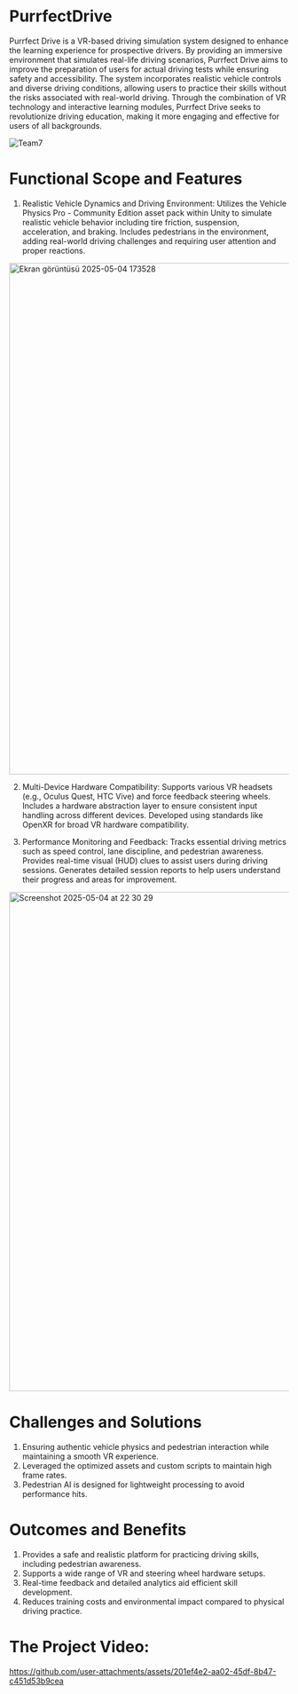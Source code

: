 # PurrfectDrive

Purrfect Drive is a VR-based driving simulation system designed to enhance the learning experience for prospective drivers. By providing an immersive environment that simulates real-life driving scenarios, Purrfect Drive aims to improve the preparation of users for actual driving tests while ensuring safety and accessibility. The system incorporates realistic vehicle controls and diverse driving conditions, allowing users to practice their skills without the risks associated with real-world driving. Through the combination of VR technology and interactive learning modules, Purrfect Drive seeks to revolutionize driving education, making it more engaging and effective for users of all backgrounds.

![Team7](https://github.com/user-attachments/assets/05ac2029-eb69-4273-b23c-6826b455c562)


# Functional Scope and Features
1. Realistic Vehicle Dynamics and Driving Environment:
Utilizes the Vehicle Physics Pro - Community Edition asset pack within Unity to simulate realistic vehicle behavior including tire friction, suspension, acceleration, and braking.
Includes pedestrians in the environment, adding real-world driving challenges and requiring user attention and proper reactions.

<img width="1882" height="922" alt="Ekran görüntüsü 2025-05-04 173528" src="https://github.com/user-attachments/assets/6ead981f-baa1-49bc-9b23-cbbac0a176d4" />

2. Multi-Device Hardware Compatibility:
Supports various VR headsets (e.g., Oculus Quest, HTC Vive) and force feedback steering wheels.
Includes a hardware abstraction layer to ensure consistent input handling across different devices.
Developed using standards like OpenXR for broad VR hardware compatibility.

3. Performance Monitoring and Feedback:
Tracks essential driving metrics such as speed control, lane discipline, and pedestrian awareness.
Provides real-time visual (HUD) clues to assist users during driving sessions.
Generates detailed session reports to help users understand their progress and areas for improvement.

<img width="1440" height="900" alt="Screenshot 2025-05-04 at 22 30 29" src="https://github.com/user-attachments/assets/6ece7d58-e148-472d-8f54-9b14e5f70566" />

# Challenges and Solutions
1. Ensuring authentic vehicle physics and pedestrian interaction while maintaining a smooth VR experience.
2. Leveraged the optimized assets and custom scripts to maintain high frame rates.
3. Pedestrian AI is designed for lightweight processing to avoid performance hits.


# Outcomes and Benefits
1. Provides a safe and realistic platform for practicing driving skills, including pedestrian awareness.
2. Supports a wide range of VR and steering wheel hardware setups.
3. Real-time feedback and detailed analytics aid efficient skill development.
4. Reduces training costs and environmental impact compared to physical driving practice.

# The Project Video:
https://github.com/user-attachments/assets/201ef4e2-aa02-45df-8b47-c451d53b9cea

